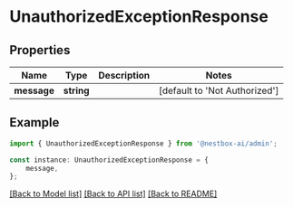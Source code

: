 # UnauthorizedExceptionResponse


## Properties

Name | Type | Description | Notes
------------ | ------------- | ------------- | -------------
**message** | **string** |  | [default to 'Not Authorized']

## Example

```typescript
import { UnauthorizedExceptionResponse } from '@nestbox-ai/admin';

const instance: UnauthorizedExceptionResponse = {
    message,
};
```

[[Back to Model list]](../README.md#documentation-for-models) [[Back to API list]](../README.md#documentation-for-api-endpoints) [[Back to README]](../README.md)
